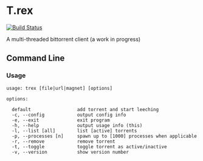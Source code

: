 # T.rex

[![Build Status](https://travis-ci.org/unblevable/T.rex.png)](https://travis-ci.org/unblevable/T.rex)

A multi-threaded bittorrent client (a work in progress)

## Command Line

### Usage

    usage: trex [file|url|magnet] [options]

    options:

      default                 add torrent and start leeching
      -c, --config            output config info
      -e, --exit              exit program
      -h, --help              output usage info (this)
      -l, --list [all]        list [active] torrents
      -p, --processes [n]     spawn up to [1000] processes when applicable
      -r, --remove            remove torrent
      -t, --toggle            toggle torrent as active/inactive
      -v, --version           show version number
